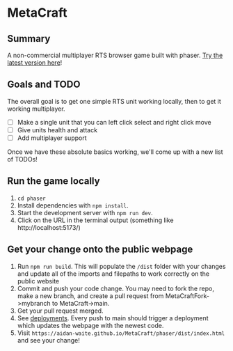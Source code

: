 # MetaCraft

## Summary

A non-commercial multiplayer RTS browser game built with phaser. [Try the latest version here](https://aidan-waite.github.io/MetaCraft/phaser/dist/index.html)!

## Goals and TODO

The overall goal is to get one simple RTS unit working locally, then to get it working multiplayer.

- [ ] Make a single unit that you can left click select and right click move
- [ ] Give units health and attack
- [ ] Add multiplayer support

Once we have these absolute basics working, we'll come up with a new list of TODOs!

## Run the game locally

1. `cd phaser`
2. Install dependencies with `npm install`.
3. Start the development server with `npm run dev`.
4. Click on the URL in the terminal output (something like http://localhost:5173/)

## Get your change onto the public webpage

1. Run `npm run build`. This will populate the `/dist` folder with your changes and update all of the imports and filepaths to work correctly on the public website
2. Commit and push your code change. You may need to fork the repo, make a new branch, and create a pull request from MetaCraftFork->mybranch to MetaCraft->main.
3. Get your pull request merged.
4. See [deployments](https://github.com/aidan-waite/MetaCraft/deployments/github-pages). Every push to main should trigger a deployment which updates the webpage with the newest code.
5. Visit `https://aidan-waite.github.io/MetaCraft/phaser/dist/index.html` and see your change!
